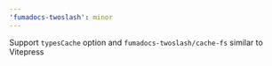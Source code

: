 ```yaml
---
'fumadocs-twoslash': minor
---
```


Support `typesCache` option and `fumadocs-twoslash/cache-fs` similar to Vitepress
